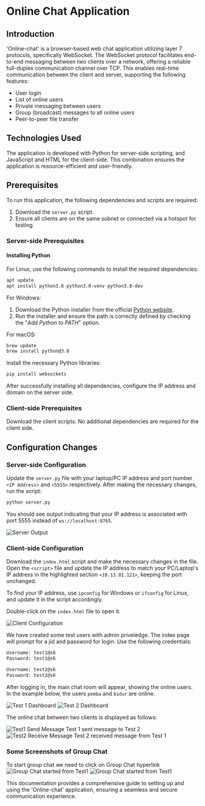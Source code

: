 
# Online Chat Application

## Introduction

'Online-chat' is a browser-based web chat application utilizing layer 7 protocols, specifically WebSocket. The WebSocket protocol facilitates end-to-end messaging between two clients over a network, offering a reliable full-duplex communication channel over TCP. This enables real-time communication between the client and server, supporting the following features:

- User login
- List of online users
- Private messaging between users
- Group (broadcast) messages to all online users
- Peer-to-peer file transfer

## Technologies Used

The application is developed with Python for server-side scripting, and JavaScript and HTML for the client-side. This combination ensures the application is resource-efficient and user-friendly.

## Prerequisites

To run this application, the following dependencies and scripts are required:

1. Download the `server.py` script.
2. Ensure all clients are on the same subnet or connected via a hotspot for testing.

### Server-side Prerequisites

#### Installing Python

For Linux, use the following commands to install the required dependencies:
```sh
apt update
apt install python3.8 python3.8-venv python3.8-dev
```

For Windows:
1. Download the Python installer from the official [Python website](https://www.python.org/downloads/).
2. Run the installer and ensure the path is correctly defined by checking the "*Add Python to PATH*" option.

For macOS:
```sh
brew update
brew install python@3.8
```

Install the necessary Python libraries:
```sh
pip install websockets
```

After successfully installing all dependencies, configure the IP address and domain on the server side.

### Client-side Prerequisites

Download the client scripts. No additional dependencies are required for the client side.

## Configuration Changes

### Server-side Configuration

Update the `server.py` file with your laptop/PC IP address and port number `<IP Address>` and `<5555>` respectively. After making the necessary changes, run the script:
```sh
python server.py
```
You should see output indicating that your IP address is associated with port 5555 instead of `ws://localhost:8765`.

![Server Output](./assets/js-change-ip.png)

### Client-side Configuration

Download the `index.html` script and make the necessary changes in the file. Open the `<script>` file and update the IP address to match your PC/Laptop's IP address in the highlighted section `<10.13.81.121>`, keeping the port unchanged.

To find your IP address, use `ipconfig` for Windows or `ifconfig` for Linux, and update it in the script accordingly.

Double-click on the `index.html` file to open it.

![Client Configuration](./assets/login.png)

We have created some test users with admin priveledge. The index page will prompt for a jid and password for login. Use the following credentials:
```sh
Username: test1@s6
Password: test1@s6
```
```sh
Username: test2@s6
Password: test2@s6
```

After logging in, the main chat room will appear, showing the online users. In the example below, the users `pemba` and `bidur` are online.

![Test 1 Dashboard](./assets/test1-dashboard.png)
![Test 2 Dashboard](./assets/test2-dashboard.png)

The online chat between two clients is displayed as follows:

![Test1 Send Message](./assets/test1-send-message.png)
Test 1 sent message to Test 2
![Test2 Receive Message](./assets/test2-receive-message.png)
Test 2 received message from Test 1

### Some Screenshots of Group Chat
To start group chat we need to click on Group Chat hyperlink
![Group Chat started from Test1](./assets/group-chat-1.png)
![Group Chat started from Test1](./assets/group-chat-2.png)

This documentation provides a comprehensive guide to setting up and using the 'Online-chat' application, ensuring a seamless and secure communication experience.
